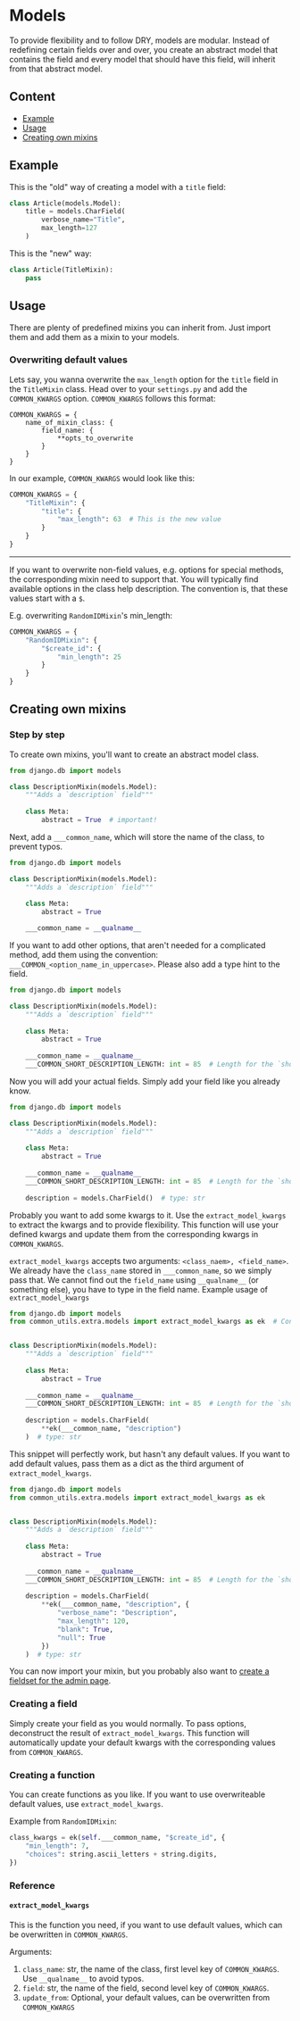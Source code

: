 # Models

To provide flexibility and to follow DRY, models are modular.
Instead of redefining certain fields over and over, you create an abstract
model that contains the field and every model that should have this field, will
inherit from that abstract model.

## Content

- [Example](#example)
- [Usage](#usage)
- [Creating own mixins](#creating-own-mixins)

## Example

This is the "old" way of creating a model with a `title` field:
```python
class Article(models.Model):
    title = models.CharField(
        verbose_name="Title",
        max_length=127
    )
```

This is the "new" way:
```python
class Article(TitleMixin):
    pass
```

## Usage

There are plenty of predefined mixins you can inherit from. Just import them and
add them as a mixin to your models.

### Overwriting default values

Lets say, you wanna overwrite the `max_length` option for the `title` field in the
`TitleMixin` class. Head over to your `settings.py` and add the `COMMON_KWARGS`
option. `COMMON_KWARGS` follows this format:
```
COMMON_KWARGS = {
    name_of_mixin_class: {
        field_name: {
            **opts_to_overwrite
        }   
    }
}
```

In our example, `COMMON_KWARGS` would look like this:
```python
COMMON_KWARGS = {
    "TitleMixin": {
        "title": {
            "max_length": 63  # This is the new value
        }
    }
}
```

---

If you want to overwrite non-field values, e.g. options for special methods, the
corresponding mixin need to support that. You will typically find available options
in the class help description. The convention is, that these values start with a
`$`.

E.g. overwriting `RandomIDMixin`'s min_length:
```python
COMMON_KWARGS = {
    "RandomIDMixin": {
        "$create_id": {
            "min_length": 25
        }
    }
}
```

## Creating own mixins

### Step by step

To create own mixins, you'll want to create an abstract model class.
```python
from django.db import models

class DescriptionMixin(models.Model):
    """Adds a `description` field"""
    
    class Meta:
        abstract = True  # important!
```

Next, add a `___common_name`, which will store the name of the class, to prevent
typos.

```python
from django.db import models

class DescriptionMixin(models.Model):
    """Adds a `description` field"""
    
    class Meta:
        abstract = True

    ___common_name = __qualname__
```

If you want to add other options, that aren't needed for a complicated method,
add them using the convention: `___COMMON_<option_name_in_uppercase>`. Please also
add a type hint to the field.
```python
from django.db import models

class DescriptionMixin(models.Model):
    """Adds a `description` field"""
    
    class Meta:
        abstract = True
    
    ___common_name = __qualname__
    ___COMMON_SHORT_DESCRIPTION_LENGTH: int = 85  # Length for the `short_title`
```

Now you will add your actual fields. Simply add your field like you already know.
```python
from django.db import models

class DescriptionMixin(models.Model):
    """Adds a `description` field"""
    
    class Meta:
        abstract = True
    
    ___common_name = __qualname__
    ___COMMON_SHORT_DESCRIPTION_LENGTH: int = 85  # Length for the `short_title`
    
    description = models.CharField()  # type: str
```

Probably you want to add some kwargs to it. Use the `extract_model_kwargs` to
extract the kwargs and to provide flexibility. This function will use your defined
kwargs and update them from the corresponding kwargs in `COMMON_KWARGS`.

`extract_model_kwargs` accepts two arguments: `<class_naem>, <field_name>`. We already
have the `class_name` stored in `___common_name`, so we simply pass that.
We cannot find out the `field_name` using `__qualname__` (or something else), you
have to type in the field name. Example usage of `extract_model_kwargs`

```python
from django.db import models
from common_utils.extra.models import extract_model_kwargs as ek  # Convention


class DescriptionMixin(models.Model):
    """Adds a `description` field"""
    
    class Meta:
        abstract = True
    
    ___common_name = __qualname__
    ___COMMON_SHORT_DESCRIPTION_LENGTH: int = 85  # Length for the `short_title`
    
    description = models.CharField(
        **ek(___common_name, "description")
    )  # type: str
```

This snippet will perfectly work, but hasn't any default values. If you want to add
default values, pass them as a dict as the third argument of `extract_model_kwargs`.
```python
from django.db import models
from common_utils.extra.models import extract_model_kwargs as ek


class DescriptionMixin(models.Model):
    """Adds a `description` field"""
    
    class Meta:
        abstract = True
    
    ___common_name = __qualname__
    ___COMMON_SHORT_DESCRIPTION_LENGTH: int = 85  # Length for the `short_title`
    
    description = models.CharField(
        **ek(___common_name, "description", {
            "verbose_name": "Description",
            "max_length": 120,
            "blank": True,
            "null": True
        })
    )  # type: str
```

You can now import your mixin, but you probably also want to 
[create a fieldset for the admin page](../fieldsets/README.md).

### Creating a field

Simply create your field as you would normally. To pass options, deconstruct the
result of `extract_model_kwargs`. This function will automatically update your
default kwargs with the corresponding values from `COMMON_KWARGS`.

### Creating a function

You can create functions as you like. If you want to use overwriteable default
values, use `extract_model_kwargs`.

Example from `RandomIDMixin`:
```python
class_kwargs = ek(self.___common_name, "$create_id", {
    "min_length": 7,
    "choices": string.ascii_letters + string.digits,
})
```

### Reference
#### `extract_model_kwargs`

This is the function you need, if you want to use default values, which can be
overwritten in `COMMON_KWARGS`.

Arguments:

1. `class_name`: str, the name of the class, first level key of `COMMON_KWARGS`.
Use `__qualname__` to avoid typos.
2. `field`: str, the name of the field, second level key of `COMMON_KWARGS`.
3. `update_from`: Optional<Kwargs>, your default values, can be 
overwritten from `COMMON_KWARGS`
